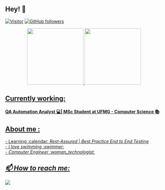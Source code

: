 <h2>Hey! 👋</h2>

[![Visitor](https://visitor-badge.laobi.icu/badge?page_id=larissabicalho.larissabicalho)](https://github.com/larissabicalho) [![GitHub followers](https://img.shields.io/github/followers/larissabicalho.svg?style=social&label=Follow)](https://github.com/larissabicalho?tab=followers)

<div align="center">
  <a href="https://github.com/larissabicalho">
  <img height="180em" src="https://github-readme-stats.vercel.app/api?username=larissabicalho&show_icons=true&theme=dracula&include_all_commits=true&count_private=true">
  <img height="180em" src="https://github-readme-stats.vercel.app/api/top-langs/?username=larissabicalho&layout=compact&langs_count=7&theme=dracula">
</div>

<h2>Currently working:</h2>
<h4>QA Automation Analyst 💻| MSc Student at UFMG - Computer Science 📚
  
<h2>About me :</h2>
  - Learning :calendar:    <i>Rest-Assured</i> | <i>Best Practice End to End Testing<i></br>
  - I love swimming :swimmer: </br>
  - Computer Engineer :woman_technologist:</h4>

<h2>📫 How to reach me:</h2>
    <a href="https://www.linkedin.com/in/larissanazarebicalho22051995" target="_blank"><img src="https://img.shields.io/badge/-LinkedIn-%230077B5?style=for-the-badge&logo=linkedin&logoColor=white" target="_blank"></a> 
